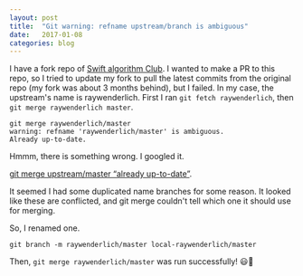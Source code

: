 ```yaml
---
layout: post
title:  "Git warning: refname upstream/branch is ambiguous"
date:   2017-01-08
categories: blog
---
```


I have a fork repo of [Swift algorithm Club](https://github.com/raywenderlich/swift-algorithm-club). I wanted to make a PR to this repo, so I tried to update my fork to pull the latest commits from the original repo (my fork was about 3 months behind), but I failed. In my case, the upstream's name is raywenderlich. First I ran `git fetch raywenderlich`, then `git merge raywenderlich master`.

```
git merge raywenderlich/master
warning: refname 'raywenderlich/master' is ambiguous.
Already up-to-date.
```

Hmmm, there is something wrong. I googled it.

[git merge upstream/master “already up-to-date”](http://stackoverflow.com/questions/13909091/git-merge-upstream-master-already-up-to-date).

It seemed I had some duplicated name branches for some reason. It looked like these are conflicted, and git merge couldn't tell which one it should use for merging.

So, I renamed one.

```
git branch -m raywenderlich/master local-raywenderlich/master
```

Then, `git merge raywenderlich/master` was run successfully! 😃🎉
